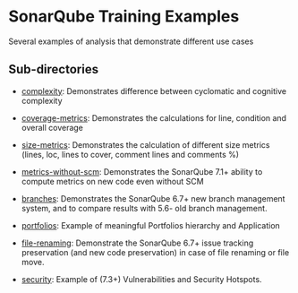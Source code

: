 # SonarQube Training Examples

Several examples of analysis that demonstrate different use cases

## Sub-directories

* [complexity](complexity/): Demonstrates difference between cyclomatic and cognitive complexity

* [coverage-metrics](coverage-metrics/): Demonstrates the calculations for line, condition and overall coverage

* [size-metrics](size-metrics/): Demonstrates the calculation of different size metrics (lines, loc, lines to cover, comment lines and comments %)

* [metrics-without-scm](metrics-without-scm/): Demonstrates the SonarQube 7.1+ ability to compute metrics on new code even without SCM

* [branches](branches/): Demonstrates the SonarQube 6.7+ new branch management system, and to compare results with 5.6- old branch management.

* [portfolios](portfolios/): Example of meaningful Portfolios hierarchy and Application

* [file-renaming](file-renaming/): Demonstrate the SonarQube 6.7+ issue tracking preservation (and new code preservation) in case of file renaming or file move.

* [security](security/): Example of (7.3+) Vulnerabilities and Security Hotspots.
